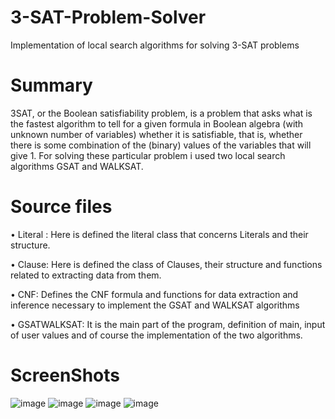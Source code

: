 # 3-SAT-Problem-Solver
Implementation of local search algorithms for solving 3-SAT problems

# Summary
3SAT, or the Boolean satisfiability problem, is a problem that asks what is the fastest algorithm to tell for a given formula in Boolean algebra (with unknown number of variables) whether it is satisfiable, that is, whether there is some combination of the (binary) values of the variables that will give 1.
For solving these particular problem i used two local search algorithms GSAT and WALKSAT. 


# Source files
• Literal : Here is defined the literal class that concerns Literals and their structure.

• Clause: Here is defined the class of Clauses, their structure and functions related to extracting data from them.

• CNF: Defines the CNF formula and functions for data extraction and inference necessary to implement the GSAT and WALKSAT algorithms

• GSATWALKSAT: It is the main part of the program, definition of main, input of user values and of course the implementation of the two algorithms.

# ScreenShots


![image](https://user-images.githubusercontent.com/72466785/181073912-489514ce-e370-4415-b512-c16884a1efe9.png)
![image](https://user-images.githubusercontent.com/72466785/181073946-29ebc691-bcf4-4c4c-8358-c13d2e3f442a.png)
![image](https://user-images.githubusercontent.com/72466785/181073968-867b9ce6-99cb-46db-ad3c-eb4a7f565cd0.png)
![image](https://user-images.githubusercontent.com/72466785/181074002-99d9b4c1-68c9-4777-93c0-bd368382453b.png)
